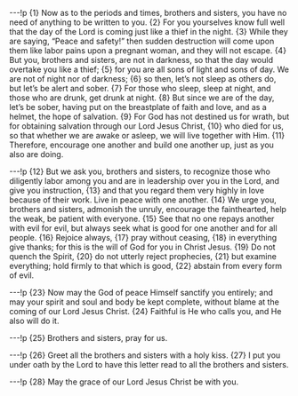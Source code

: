 ---!p
{1} Now as to the periods and times, brothers and sisters, you have no need of anything to be written to you. {2} For you yourselves know full well that the day of the Lord is coming just like a thief in the night. {3} While they are saying, “Peace and safety!” then sudden destruction will come upon them like labor pains upon a pregnant woman, and they will not escape. {4} But you, brothers and sisters, are not in darkness, so that the day would overtake you like a thief; {5} for you are all sons of light and sons of day. We are not of night nor of darkness; {6} so then, let’s not sleep as others do, but let’s be alert and sober. {7} For those who sleep, sleep at night, and those who are drunk, get drunk at night. {8} But since we are of the day, let’s be sober, having put on the breastplate of faith and love, and as a helmet, the hope of salvation. {9} For God has not destined us for wrath, but for obtaining salvation through our Lord Jesus Christ, {10} who died for us, so that whether we are awake or asleep, we will live together with Him. {11} Therefore, encourage one another and build one another up, just as you also are doing.

---!p
{12} But we ask you, brothers and sisters, to recognize those who diligently labor among you and are in leadership over you in the Lord, and give you instruction, {13} and that you regard them very highly in love because of their work. Live in peace with one another. {14} We urge you, brothers and sisters, admonish the unruly, encourage the fainthearted, help the weak, be patient with everyone. {15} See that no one repays another with evil for evil, but always seek what is good for one another and for all people. {16} Rejoice always, {17} pray without ceasing, {18} in everything give thanks; for this is the will of God for you in Christ Jesus. {19} Do not quench the Spirit, {20} do not utterly reject prophecies, {21} but examine everything; hold firmly to that which is good, {22} abstain from every form of evil.

---!p
{23} Now may the God of peace Himself sanctify you entirely; and may your spirit and soul and body be kept complete, without blame at the coming of our Lord Jesus Christ. {24} Faithful is He who calls you, and He also will do it.

---!p
{25} Brothers and sisters, pray for us.

---!p
{26} Greet all the brothers and sisters with a holy kiss. {27} I put you under oath by the Lord to have this letter read to all the brothers and sisters.

---!p
{28} May the grace of our Lord Jesus Christ be with you.